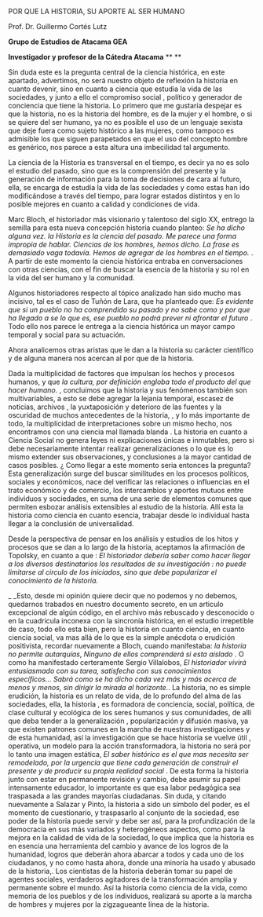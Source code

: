POR QUE LA HISTORIA, SU APORTE AL SER HUMANO

Prof. Dr. Guillermo Cortés Lutz

**Grupo de Estudios de Atacama GEA**

**Investigador y profesor  de la Cátedra Atacama**  ** **

Sin duda este es la pregunta central de la ciencia histórica,  en este apartado, advertimos,   no será nuestro objeto de reflexión la historia en cuanto devenir, sino en cuanto a ciencia que estudia la vida de las sociedades, y junto a ello el compromiso social , político y  generador de conciencia que tiene la historia.  Lo primero que me gustaría despejar  es que la historia, no es la historia del hombre, es de la mujer y el hombre, o si se quiere del ser humano, ya no es posible el uso de un lenguaje sexista que deje fuera   como sujeto histórico a las mujeres, como tampoco es admisible los que siguen parapetados en que el uso del concepto hombre es genérico,  nos parece a esta altura una imbecilidad tal argumento.

La ciencia  de la Historia es transversal en el tiempo, es decir ya no es solo el estudio del pasado, sino que es la comprensión del presente y  la generación de información para la toma de decisiones  de cara al futuro, ella, se encarga de estudia la vida de las sociedades   y como estas  han ido modificándose  a través del tiempo, para lograr estados distintos y en lo posible mejores  en cuanto a calidad y condiciones de vida.

 Marc Bloch, el historiador   más  visionario  y talentoso  del siglo XX,  entrego la semilla para esta nueva concepción historia cuando planteo: _Se ha dicho alguna vez.  la Historia  es la ciencia del pasado. Me  parece una forma impropia de hablar.  Ciencias de los hombres, hemos dicho. La frase es demasiado vaga todavía. Hemos de agregar  de los hombres en el tiempo._ . A partir de este momento la ciencia histórica  entraba  en conversaciones con otras ciencias, con el fin de buscar la esencia de la historia y su  rol  en la vida del ser humano y la comunidad.



Algunos historiadores   respecto al tópico analizado  han sido mucho mas incisivo, tal es el caso de Tuñón de Lara, que ha planteado que:  _Es evidente  que si un pueblo  no ha comprendido su pasado y no sabe como  y por que  ha llegado a se lo que es, ese pueblo  no podrá prever  ni afrontar el futuro_ . Todo ello nos parece le entrega a la ciencia histórica  un mayor campo temporal y social  para su actuación.

Ahora analicemos otras aristas que le dan a la historia su carácter  científico y de alguna manera nos acercan al por que de la historia.

Dada la multiplicidad  de factores que impulsan los hechos y procesos  humanos, y que _la cultura, por definición  engloba todo el producto del que hacer humano._ ,  concluimos que la historia  y sus fenómenos  también son multivariables, a esto se debe agregar  la lejanía temporal, escasez de noticias, archivos ,  la yuxtaposición y deterioro  de las fuentes   y la  oscuridad de  muchos antecedentes de la historia, , y lo más importante de todo,  la multiplicidad de interpretaciones sobre  un mismo hecho, nos encontramos con una ciencia  mal llamada blanda . La historia en cuanto a Ciencia Social  no genera leyes ni explicaciones únicas e inmutables, pero si debe necesariamente intentar realizar generalizaciones o lo que  es lo mismo  extender sus observaciones, y  conclusiones a la mayor cantidad de  casos posibles.  ¿ Como llegar a este momento seria entonces la pregunta?  Esta generalización surge del buscar similitudes en los procesos políticos, sociales y económicos,  nace  del verificar las relaciones  o influencias en el trato  económico y de  comercio,   los intercambios  y aportes mutuos entre individuos y sociedades,  en suma de una serie de elementos comunes que permiten esbozar  análisis  extensibles  al  estudio de la historia.  Allí esta la historia como ciencia  en cuanto esencia,  trabajar desde  lo individual hasta llegar a la  conclusión de  universalidad.

Desde la  perspectiva de pensar  en  los análisis y estudios de los hitos y procesos  que se dan a lo largo de  la historia, aceptamos la afirmación de Topolsky, en cuanto  a que :  _El historiador debería saber como hacer llegar a los diversos destinatarios  los resultados de su investigación : no puede limitarse al circulo de los iniciados, sino que  debe popularizar el conocimiento de la historia._

_ _Esto, desde mi opinión  quiere decir  que no  podemos y no debemos,  quedarnos trabados en nuestro documento  secreto, en un articulo excepcional de algún código,  en el archivo más rebuscado y desconocido  o en la cuadricula inconexa   con la sincronía histórica,  en el estudio irrepetible  de caso, todo ello esta bien, pero la historia en cuanto ciencia, en cuanto ciencia social, va mas  allá de lo que es la simple anécdota o erudición  positivista, recordar nuevamente a Bloch, cuando manifestaba: _la historia no permite autarquías_,  _Ninguno de ellos comprenderá si esta aislado_ .   O como ha manifestado  certeramente  Sergio Villalobos, _El historiador  vivirá entusiasmado con su tarea, satisfecho con sus conocimientos específicos... Sabrá como se ha dicho cada vez  más  y más  acerca de menos y menos, sin dirigir la mirada al horizonte._. La historia, no es simple erudición, la historia   es un relato de vida,  de lo profundo del alma de las sociedades, ella, la historia , es formadora de conciencia, social, política, de clase  cultural y ecológica de los seres humanos y sus comunidades, de allí que deba  tender a la generalización  , popularización y difusión masiva, ya que existen patrones comunes en la marcha de nuestras investigaciones y de esta humanidad, así la investigación que se hace historia se vuelve útil , operativa,  un modelo para la acción  transformadora, la historia  no será por lo tanto una imagen estática, _El saber  histórico es el que mas necesita ser remodelado, por la urgencia que tiene cada generación  de construir el presente  y de producir su propia realidad social_  . De esta forma la historia junto con estar en permanente revisión  y cambio, debe asumir su papel  intensamente educador, lo importante  es que esa labor pedagógica sea traspasada a las grandes mayorías ciudadanas. Sin duda,  y citando nuevamente a Salazar y Pinto, la historia a sido un símbolo del poder, es el momento  de cuestionario, y traspasarlo  al conjunto de la sociedad, ese poder de la historia puede servir y debe ser así, para la profundización de la democracia en sus más variados y heterogéneos aspectos, como para  la mejora en la calidad de vida de la sociedad, lo que implica que la historia es  en  esencia una herramienta del cambio y avance de los logros de la humanidad, logros que deberán ahora abarcar a todos y cada uno de los ciudadanos, y no como hasta ahora,   donde una minoría ha usado y abusado de la historia,. Los cientistas de la historia deberán tomar su papel de  agentes sociales, verdaderos agitadores de la  transformación amplia  y permanente sobre el mundo. Así la historia  como ciencia  de la vida, como memoria de los pueblos y de los individuos, realizará  su aporte   a la marcha de hombres y mujeres por la  zigzagueante línea de la historia.
